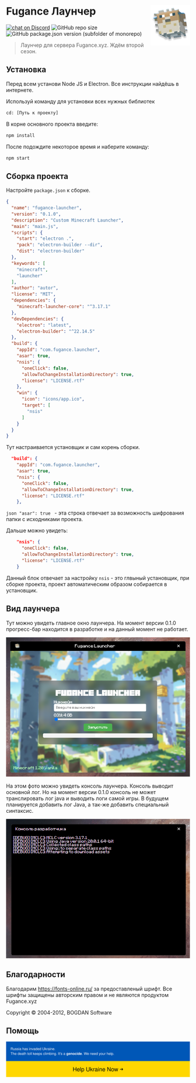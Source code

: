 # Fugance Лаунчер <img src="icons/readme.png" align="right" />

<a href="https://discord.com/invite/y2QqHMsrwC"><img src="https://img.shields.io/discord/308323056592486420?logo=discord" alt="chat on Discord"></a>
![GitHub repo size](https://img.shields.io/github/repo-size/elmWilh/flauncher)
![GitHub package.json version (subfolder of monorepo)](https://img.shields.io/github/package-json/v/elmWilh/flauncher)

> Лаунчер для сервера Fugance.xyz. Ждём второй сезон.

## Установка
Перед всем установи Node JS и Electron. Все инструкции найдёшь в интернете. 

Используй команду для установки всех нужных библиотек
```bash
cd: [Путь к проекту]
```
В корне основного проекта введите:
```bash
npm install
```
После подождите некоторое время и наберите команду:

```bash
npm start
```

## Сборка проекта

Настройте ```package.json``` к сборке.

```json
{
  "name": "fugance-launcher",
  "version": "0.1.0",
  "description": "Custom Minecraft Launcher",
  "main": "main.js",
  "scripts": {
    "start": "electron .",
    "pack": "electron-builder --dir",
    "dist": "electron-builder"
  },
  "keywords": [
    "minecraft",
    "launcher"
  ],
  "author": "autor",
  "license": "MIT",
  "dependencies": {
    "minecraft-launcher-core": "^3.17.1"
  },
  "devDependencies": {
    "electron": "latest",
    "electron-builder": "^22.14.5"
  },
  "build": {
    "appId": "com.fugance.launcher",
    "asar": true,
    "nsis": {
      "oneClick": false,
      "allowToChangeInstallationDirectory": true,
      "license": "LICENSE.rtf"
    },
    "win": {
      "icon": "icons/app.ico",
      "target": [
        "nsis"
      ]
    }
  }
}

```
Тут настраивается установщик и сам корень сборки. 
```json 
  "build": {
    "appId": "com.fugance.launcher",
    "asar": true,
    "nsis": {
      "oneClick": false,
      "allowToChangeInstallationDirectory": true,
      "license": "LICENSE.rtf"
    },
```
```json "asar": true ``` - эта строка отвечает за возможность шифрования папки с исходниками проекта.

Дальше можно увидеть:

```json
    "nsis": {
      "oneClick": false,
      "allowToChangeInstallationDirectory": true,
      "license": "LICENSE.rtf"
    }
```
Данный блок отвечает за настройку ```nsis``` - это глвыный установщик, при сборке проекта, проект автоматическим образом собирается в установщик.

## Вид лаунчера

Тут можно увидеть главное окно лаунчера. На момент версии 0.1.0 прогресс-бар находится в разработке и на данный момент не работает.

<img src="icons/launcher.png"/>

На этом фото можно увидеть консоль лаунчера. Консоль выводит основной лог. Но на момент версии 0.1.0 консоль не может транслировать лог java и выводить логи самой игры.
В будущем планируется добавить лог Java, а так-же добавить специальный синтаксис.

<img src="icons/console.png"/>

## Благодарности

Благодарим https://fonts-online.ru/ за предоставленый шрифт.
Все шрифты защищены авторским правом и не являются продуктом Fugance.xyz

Copyright © 2004-2012, BOGDAN Software

## Помощь

<div align="center">
	<a href="https://vshymanskyy.github.io/StandWithUkraine">
		<img src="https://raw.githubusercontent.com/vshymanskyy/StandWithUkraine/main/banner2-direct.svg">
	</a>
	<br>
	<br>
	<br>
	<br>
	<br>
	<br>
	<br>
	<br>
	<br>
	<br>
	<div>
